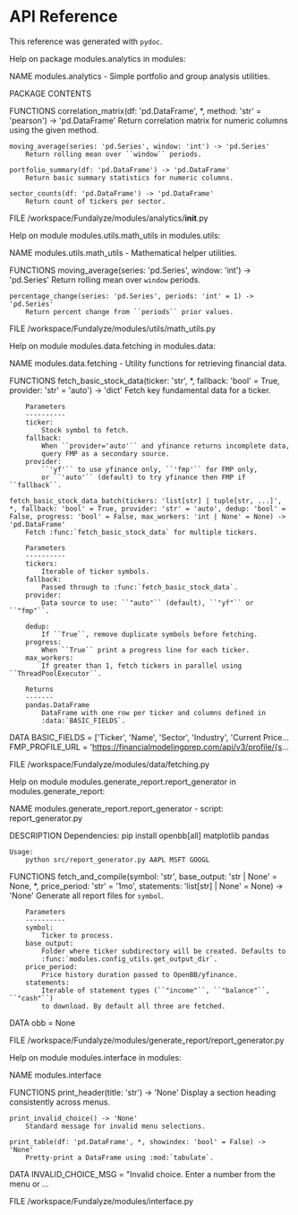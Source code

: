 # API Reference
This reference was generated with `pydoc`.

Help on package modules.analytics in modules:

NAME
    modules.analytics - Simple portfolio and group analysis utilities.

PACKAGE CONTENTS


FUNCTIONS
    correlation_matrix(df: 'pd.DataFrame', *, method: 'str' = 'pearson') -> 'pd.DataFrame'
        Return correlation matrix for numeric columns using the given method.
    
    moving_average(series: 'pd.Series', window: 'int') -> 'pd.Series'
        Return rolling mean over ``window`` periods.
    
    portfolio_summary(df: 'pd.DataFrame') -> 'pd.DataFrame'
        Return basic summary statistics for numeric columns.
    
    sector_counts(df: 'pd.DataFrame') -> 'pd.DataFrame'
        Return count of tickers per sector.

FILE
    /workspace/Fundalyze/modules/analytics/__init__.py


Help on module modules.utils.math_utils in modules.utils:

NAME
    modules.utils.math_utils - Mathematical helper utilities.

FUNCTIONS
    moving_average(series: 'pd.Series', window: 'int') -> 'pd.Series'
        Return rolling mean over ``window`` periods.

    percentage_change(series: 'pd.Series', periods: 'int' = 1) -> 'pd.Series'
        Return percent change from ``periods`` prior values.

FILE
    /workspace/Fundalyze/modules/utils/math_utils.py


Help on module modules.data.fetching in modules.data:

NAME
    modules.data.fetching - Utility functions for retrieving financial data.

FUNCTIONS
    fetch_basic_stock_data(ticker: 'str', *, fallback: 'bool' = True, provider: 'str' = 'auto') -> 'dict'
        Fetch key fundamental data for a ticker.
        
        Parameters
        ----------
        ticker:
            Stock symbol to fetch.
        fallback:
            When ``provider='auto'`` and yfinance returns incomplete data,
            query FMP as a secondary source.
        provider:
            ``'yf'`` to use yfinance only, ``'fmp'`` for FMP only,
            or ``'auto'`` (default) to try yfinance then FMP if ``fallback``.
    
    fetch_basic_stock_data_batch(tickers: 'list[str] | tuple[str, ...]', *, fallback: 'bool' = True, provider: 'str' = 'auto', dedup: 'bool' = False, progress: 'bool' = False, max_workers: 'int | None' = None) -> 'pd.DataFrame'
        Fetch :func:`fetch_basic_stock_data` for multiple tickers.
        
        Parameters
        ----------
        tickers:
            Iterable of ticker symbols.
        fallback:
            Passed through to :func:`fetch_basic_stock_data`.
        provider:
            Data source to use: ``"auto"`` (default), ``"yf"`` or ``"fmp"``.
        
        dedup:
            If ``True``, remove duplicate symbols before fetching.
        progress:
            When ``True`` print a progress line for each ticker.
        max_workers:
            If greater than 1, fetch tickers in parallel using ``ThreadPoolExecutor``.
        
        Returns
        -------
        pandas.DataFrame
            DataFrame with one row per ticker and columns defined in
            :data:`BASIC_FIELDS`.

DATA
    BASIC_FIELDS = ['Ticker', 'Name', 'Sector', 'Industry', 'Current Price...
    FMP_PROFILE_URL = 'https://financialmodelingprep.com/api/v3/profile/{s...

FILE
    /workspace/Fundalyze/modules/data/fetching.py


Help on module modules.generate_report.report_generator in modules.generate_report:

NAME
    modules.generate_report.report_generator - script: report_generator.py

DESCRIPTION
    Dependencies:
        pip install openbb[all] matplotlib pandas
    
    Usage:
        python src/report_generator.py AAPL MSFT GOOGL

FUNCTIONS
    fetch_and_compile(symbol: 'str', base_output: 'str | None' = None, *, price_period: 'str' = '1mo', statements: 'list[str] | None' = None) -> 'None'
        Generate all report files for ``symbol``.
        
        Parameters
        ----------
        symbol:
            Ticker to process.
        base_output:
            Folder where ticker subdirectory will be created. Defaults to
            :func:`modules.config_utils.get_output_dir`.
        price_period:
            Price history duration passed to OpenBB/yfinance.
        statements:
            Iterable of statement types (``"income"``, ``"balance"``, ``"cash"``)
            to download. By default all three are fetched.

DATA
    obb = None

FILE
    /workspace/Fundalyze/modules/generate_report/report_generator.py


Help on module modules.interface in modules:

NAME
    modules.interface

FUNCTIONS
    print_header(title: 'str') -> 'None'
        Display a section heading consistently across menus.
    
    print_invalid_choice() -> 'None'
        Standard message for invalid menu selections.
    
    print_table(df: 'pd.DataFrame', *, showindex: 'bool' = False) -> 'None'
        Pretty-print a DataFrame using :mod:`tabulate`.

DATA
    INVALID_CHOICE_MSG = "Invalid choice. Enter a number from the menu or ...

FILE
    /workspace/Fundalyze/modules/interface.py



